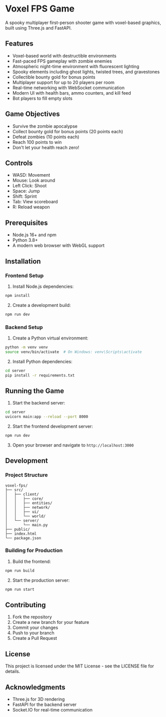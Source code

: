 # Voxel FPS Game

A spooky multiplayer first-person shooter game with voxel-based graphics, built using Three.js and FastAPI.

## Features

- Voxel-based world with destructible environments
- Fast-paced FPS gameplay with zombie enemies
- Atmospheric night-time environment with fluorescent lighting
- Spooky elements including ghost lights, twisted trees, and gravestones
- Collectible bounty gold for bonus points
- Multiplayer support for up to 20 players per room
- Real-time networking with WebSocket communication
- Modern UI with health bars, ammo counters, and kill feed
- Bot players to fill empty slots

## Game Objectives

- Survive the zombie apocalypse
- Collect bounty gold for bonus points (20 points each)
- Defeat zombies (10 points each)
- Reach 100 points to win
- Don't let your health reach zero!

## Controls

- WASD: Movement
- Mouse: Look around
- Left Click: Shoot
- Space: Jump
- Shift: Sprint
- Tab: View scoreboard
- R: Reload weapon

## Prerequisites

- Node.js 16+ and npm
- Python 3.8+
- A modern web browser with WebGL support

## Installation

### Frontend Setup

1. Install Node.js dependencies:
```bash
npm install
```

2. Create a development build:
```bash
npm run dev
```

### Backend Setup

1. Create a Python virtual environment:
```bash
python -m venv venv
source venv/bin/activate  # On Windows: venv\Scripts\activate
```

2. Install Python dependencies:
```bash
cd server
pip install -r requirements.txt
```

## Running the Game

1. Start the backend server:
```bash
cd server
uvicorn main:app --reload --port 8000
```

2. Start the frontend development server:
```bash
npm run dev
```

3. Open your browser and navigate to `http://localhost:3000`

## Development

### Project Structure

```
voxel-fps/
├── src/
│   ├── client/
│   │   ├── core/
│   │   ├── entities/
│   │   ├── network/
│   │   ├── ui/
│   │   └── world/
│   └── server/
│       └── main.py
├── public/
├── index.html
└── package.json
```

### Building for Production

1. Build the frontend:
```bash
npm run build
```

2. Start the production server:
```bash
npm run start
```

## Contributing

1. Fork the repository
2. Create a new branch for your feature
3. Commit your changes
4. Push to your branch
5. Create a Pull Request

## License

This project is licensed under the MIT License - see the LICENSE file for details.

## Acknowledgments

- Three.js for 3D rendering
- FastAPI for the backend server
- Socket.IO for real-time communication 